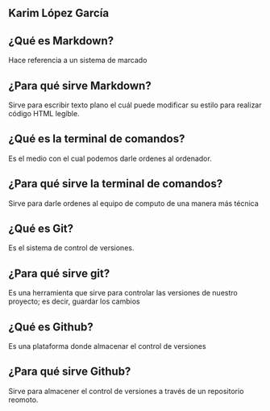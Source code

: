 ## Karim López García 

## ¿Qué es Markdown?
Hace referencia a un sistema de marcado 

## ¿Para qué sirve Markdown?
Sirve para escribir texto plano el cuál puede modificar su estilo para realizar código HTML legíble.

## ¿Qué es la terminal de comandos?
Es el medio con el cual podemos darle ordenes al ordenador.

## ¿Para qué sirve la terminal de comandos?
Sirve para darle ordenes al equipo de computo de una manera más técnica

## ¿Qué es Git?
Es el sistema de control de versiones.

## ¿Para qué sirve git? 
Es una herramienta que sirve para controlar las versiones de nuestro proyecto; es decir, guardar los cambios

## ¿Qué es Github?
Es una plataforma donde almacenar el control de versiones 

## ¿Para qué sirve Github?
Sirve para almacener el control de versiones a través de un repositorio reomoto.


